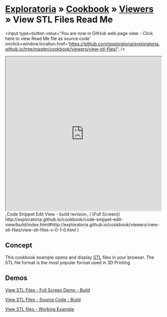 [Exploratoria]( http://exploratoria.github.io ) &raquo; [Cookbook]( http://exploratoria.github.io/cookbook/ ) &raquo; [Viewers]( http://exploratoria.github.io/cookbook/viewers/ ) &raquo; 
View STL Files Read Me
===

<span style=display:none; >[You are now in GitHub source code view - click here to view Read Me file as a web page]( http://exploratoria.github.io/cookbook/viewers/view-stl-files/index.html "View file as a web page." ) </span>
<input type=button value='You are now in GitHub web page view - Click here to view Read Me file as source code' onclick=window.location.href='https://github.com/exploratoria/exploratoria.github.io/tree/master/cookbook/viewers/view-stl-files/'; />

<iframe id=view src="http://exploratoria.github.io/cookbook/code-snippet-edit-view/build/index.html#http://exploratoria.github.io/cookbook/viewers/view-stl-files/view-stl-files-v-0-1-0.html" width=100% height=500px ></iframe>  
_Code Snippet Edit View - build revision_ / [Full Screen]( http://exploratoria.github.io/cookbook/code-snippet-edit-view/build/index.html#http://exploratoria.github.io/cookbook/viewers/view-stl-files/view-stl-files-v-0-1-0.html )

## Concept
This cookbook example opens and display [STL]( https://en.wikipedia.org/wiki/STL_(file_format) ) files in your browser. The STL file format is the most popular format used in 3D Printing

## Demos

[View STL Files - Full Screen Demo - Build]( http://exploratoria.github.io/cookbook/viewers/view-stl-files/build/index.html )  

[View STL Files  - Source Code - Build]( https://github.com/exploratoria/exploratoria.github.io/blob/master/cookbook/viewers/view-stl-files/view-stl-files-v-0-1-0.html )  

[View STL files - Working Example]( http://exploratoria.github.io/cookbook/models/index.html )
